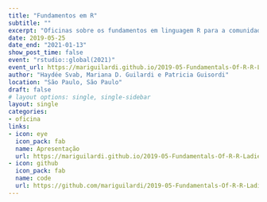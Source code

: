 ```yaml
---
title: "Fundamentos em R"
subtitle: ""
excerpt: "Oficinas sobre os fundamentos em linguagem R para a comunidade RLadies São Paulo"
date: 2019-05-25
date_end: "2021-01-13"
show_post_time: false
event: "rstudio::global(2021)"
event_url: https://mariguilardi.github.io/2019-05-Fundamentals-Of-R-R-LadiesSP/#1
author: "Haydée Svab, Mariana D. Guilardi e Patricia Guisordi"
location: "São Paulo, São Paulo"
draft: false
# layout options: single, single-sidebar
layout: single
categories:
- oficina
links:
- icon: eye
  icon_pack: fab
  name: Apresentação
  url: https://mariguilardi.github.io/2019-05-Fundamentals-Of-R-R-LadiesSP/#1
- icon: github
  icon_pack: fab
  name: code
  url: https://github.com/mariguilardi/2019-05-Fundamentals-Of-R-R-LadiesSP
---
```


